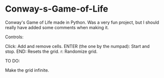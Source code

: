 # Conway-s-Game-of-Life
Conway's Game of Life made in Python. Was a very fun project, but I should really have added some comments when making it.

Controls:

Click: Add and remove cells.
ENTER (the one by the numpad): Start and stop.
END: Resets the grid.
r: Randomize grid.



TO DO:

Make the grid infinite.
